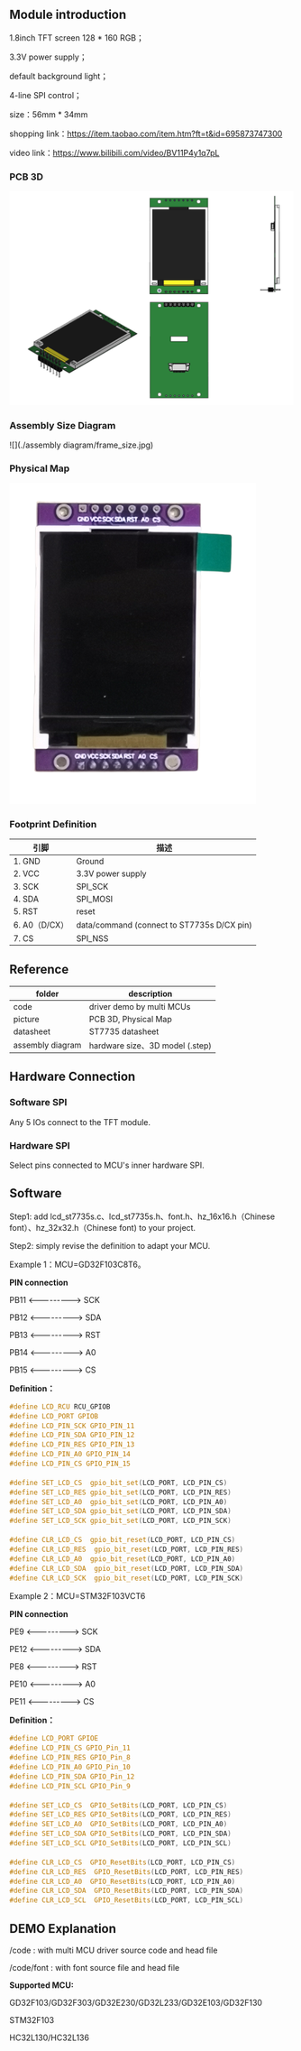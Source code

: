 ## Module introduction

1.8inch TFT screen 128 * 160 RGB；

3.3V power supply；

default background light；

4-line SPI control；

size：56mm * 34mm

shopping link：https://item.taobao.com/item.htm?ft=t&id=695873747300

video link：https://www.bilibili.com/video/BV11P4y1q7pL

### PCB 3D

![](./picture/all_in_one.png)

### Assembly Size Diagram

![](./assembly diagram/frame_size.jpg)

### Physical Map

![](./picture/good_pic.png)

### Footprint Definition

| 引脚          | 描述                                       |
| ------------- | ------------------------------------------ |
| 1. GND        | Ground                                     |
| 2. VCC        | 3.3V power supply                          |
| 3. SCK        | SPI_SCK                                    |
| 4. SDA        | SPI_MOSI                                   |
| 5. RST        | reset                                      |
| 6. A0（D/CX） | data/command (connect to ST7735s D/CX pin) |
| 7. CS         | SPI_NSS                                    |



## Reference

| folder           | description                     |
| ---------------- | ------------------------------- |
| code             | driver demo by multi MCUs       |
| picture          | PCB 3D, Physical Map            |
| datasheet        | ST7735 datasheet                |
| assembly diagram | hardware size、3D model (.step) |



## Hardware Connection

### Software SPI

Any 5 IOs connect to the TFT module.



### Hardware SPI

Select pins connected to MCU's inner hardware SPI. 



## Software

Step1: add lcd_st7735s.c、lcd_st7735s.h、font.h、hz_16x16.h（Chinese font）、hz_32x32.h（Chinese font) to your project.

Step2: simply revise the definition to adapt your MCU.



Example 1：MCU=GD32F103C8T6。

**PIN connection**

PB11 <---------> SCK

PB12 <---------> SDA

PB13 <---------> RST

PB14 <---------> A0

PB15 <---------> CS



**Definition：**

```c
#define LCD_RCU RCU_GPIOB
#define LCD_PORT GPIOB
#define LCD_PIN_SCK GPIO_PIN_11
#define LCD_PIN_SDA GPIO_PIN_12
#define LCD_PIN_RES GPIO_PIN_13
#define LCD_PIN_A0 GPIO_PIN_14
#define LCD_PIN_CS GPIO_PIN_15

#define SET_LCD_CS 	gpio_bit_set(LCD_PORT, LCD_PIN_CS)
#define SET_LCD_RES gpio_bit_set(LCD_PORT, LCD_PIN_RES)
#define SET_LCD_A0 	gpio_bit_set(LCD_PORT, LCD_PIN_A0)
#define SET_LCD_SDA gpio_bit_set(LCD_PORT, LCD_PIN_SDA)
#define SET_LCD_SCK gpio_bit_set(LCD_PORT, LCD_PIN_SCK)

#define	CLR_LCD_CS  gpio_bit_reset(LCD_PORT, LCD_PIN_CS)
#define	CLR_LCD_RES  gpio_bit_reset(LCD_PORT, LCD_PIN_RES)
#define	CLR_LCD_A0  gpio_bit_reset(LCD_PORT, LCD_PIN_A0)
#define	CLR_LCD_SDA  gpio_bit_reset(LCD_PORT, LCD_PIN_SDA)
#define	CLR_LCD_SCK  gpio_bit_reset(LCD_PORT, LCD_PIN_SCK)
```



Example 2：MCU=STM32F103VCT6

**PIN connection**

PE9   <---------> SCK

PE12 <---------> SDA

PE8   <---------> RST

PE10 <---------> A0

PE11 <---------> CS



**Definition：**

```c
#define LCD_PORT GPIOE
#define LCD_PIN_CS GPIO_Pin_11
#define LCD_PIN_RES GPIO_Pin_8
#define LCD_PIN_A0 GPIO_Pin_10
#define LCD_PIN_SDA GPIO_Pin_12
#define LCD_PIN_SCL GPIO_Pin_9

#define SET_LCD_CS 	GPIO_SetBits(LCD_PORT, LCD_PIN_CS)
#define SET_LCD_RES GPIO_SetBits(LCD_PORT, LCD_PIN_RES)
#define SET_LCD_A0 	GPIO_SetBits(LCD_PORT, LCD_PIN_A0)
#define SET_LCD_SDA GPIO_SetBits(LCD_PORT, LCD_PIN_SDA)
#define SET_LCD_SCL GPIO_SetBits(LCD_PORT, LCD_PIN_SCL)

#define	CLR_LCD_CS  GPIO_ResetBits(LCD_PORT, LCD_PIN_CS)
#define	CLR_LCD_RES  GPIO_ResetBits(LCD_PORT, LCD_PIN_RES)
#define	CLR_LCD_A0  GPIO_ResetBits(LCD_PORT, LCD_PIN_A0)
#define	CLR_LCD_SDA  GPIO_ResetBits(LCD_PORT, LCD_PIN_SDA)
#define	CLR_LCD_SCL  GPIO_ResetBits(LCD_PORT, LCD_PIN_SCL)
```



## DEMO Explanation

/code : with multi MCU driver  source code and head file

/code/font : with font source file and head file



**Supported MCU:**

GD32F103/GD32F303/GD32E230/GD32L233/GD32E103/GD32F130

STM32F103

HC32L130/HC32L136



